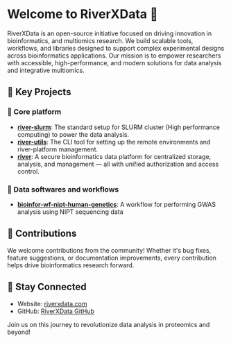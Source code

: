# Welcome to RiverXData 👋  
RiverXData is an open-source initiative focused on driving innovation in bioinformatics, and multiomics research. 
We build scalable tools, workflows, and libraries designed to support complex experimental designs across bioinformatics applications. 
Our mission is to empower researchers with accessible, high-performance, and modern solutions for data analysis and integrative multiomics.


## 🌟 Key Projects  

### 🔬 Core platform
- **[river-slurm](https://github.com/riverxdata/river-slurm)**: The standard setup for SLURM cluster (High performance computing) to power the data analysis.
- **[river-utils](https://github.com/riverxdata/river-utils)**: The CLI tool for setting up the remote environments and river-platform management.
- **[river](https://github.com/riverxdata/river)**: A secure bioinformatics data platform for centralized storage, analysis, and management — all with unified authorization and access control.

### 🧪 Data softwares and workflows
- **[bioinfor-wf-nipt-human-genetics](https://github.com/riverxdata/bioinfor-wf-nipt-human-genetics)**: A workflow for performing GWAS analysis using NIPT sequencing data

## 🤝 Contributions  

We welcome contributions from the community! Whether it's bug fixes, feature suggestions, or documentation improvements, every contribution helps drive bioinformatics research forward.

## 🔗 Stay Connected  

- Website: [riverxdata.com](https://riverxdata.com)  
- GitHub: [RiverXData GitHub](https://github.com/riverxdata)  

Join us on this journey to revolutionize data analysis in proteomics and beyond!
